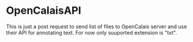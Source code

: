 # OpenCalaisAPI

This is just a post request to send list of files to OpenCalais server and use their API for annotating text. For now only suuported extension is "txt".
